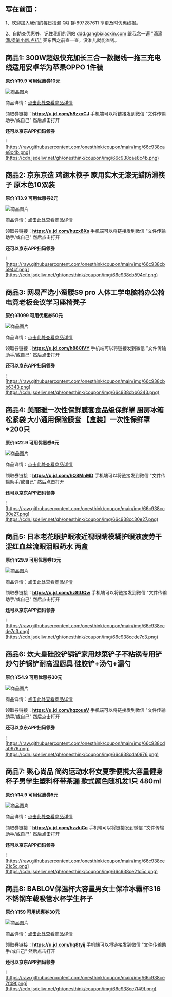 ## 写在前面：

1、欢迎加入我们的每日捡漏 QQ 群:897287611 享更及时优惠线报。

2、自助查优惠券，记住我们的网站 [ddd.gangbixiaoxin.com](https://ddd.gangbixiaoxin.com) 跟我念一遍 ["滴滴滴.钢笔小新.点抗"](https://ddd.gangbixiaoxin.com) 买东西之前查一查，没准儿就能省钱。

## 商品1: 300W超级快充加长三合一数据线一拖三充电线适用安卓华为苹果OPPO 1件装

**原价 ¥19.9 可用优惠券10元**

![商品图片](http://img14.360buyimg.com/n1/jfs/t1/54122/23/27486/145261/66c1723eF040b1dc5/ba147c02f1a53c2e.jpg)

商品详情：[点击此处查看商品详情](https://union-click.jd.com/jdc?e=1003156031&amp;p=JF8BAdsJK1olXg4AXV5VCEMUBl8IGloSWQYEXV9YDEwSBV9MRANLAjZbERscSkAJHTRQRA1CCVkdDwtCWhVLHTdNTwcKBENeCVAfUg8bRBNrWitLWHsCUhoAVSBfamdsTwNoOARWOlxbCiBrejpsTQtPOAZDNDsnfFxXDxtxaz5hBHVFIwELbT9kcDF_cglNOWViEj0vUhh1AhNObwBlPWFYNBcrektgYW5oWy1nAHZgVQwbfjlwcxZscAxhJG5hIxcUSjxuawZzfCcTOE5hIjkCViNFZRNteAJyAmUAJyk9eyhVdAZScixmDwN0LSINfxJRCxtqcz11Pk9CIicHbjx1YCh8cg13JHVXFygkaC9sY3sKbk8XKDZ3Cxsva0phAQ94fV4cOXAcUQpHSC93D2M4GmsWXAYFXVhaDkISM18IG2tUMwYBVF5bDU4UM244G10WWAMFVl1VCE8eBl8IE1wliqu6gdTs3cOu1_GAzOKyiI--gMDVOHsnAF8IGloXXQIFVVxdOHsXAF8LKwV7XFUEVl9fCkx5X24OTRIXAgZsU19fC0gRAGs4GVoUXwQyZG4adChWczENZlsTGVtfPxY0AC9DWxJtGQ97XwAAPyIkXS9BUzVtGxp1OHx2ZF5t)

领取券链接：**https://u.jd.com/h8zxxCJ** 手机端可以将链接发到微信 "文件传输助手/或自己" 然后点击打开

**还可以京东APP扫码领券**

![https://raw.githubusercontent.com/onesthink/coupon/main/img/66c938cae8c4b.png](https://cdn.jsdelivr.net/gh/onesthink/coupon/img/66c938cae8c4b.png)

## 商品2: 京东京造 鸡翅木筷子 家用实木无漆无蜡防滑筷子 原木色10双装

**原价 ¥13.9 可用优惠券2元**

![商品图片](http://img14.360buyimg.com/n1/jfs/t1/57800/31/26215/120953/66b33adbF2b510a61/94f42835b2f404b1.jpg)

商品详情：[点击此处查看商品详情](https://union-click.jd.com/jdc?e=1003156031&amp;p=JF8BAacJK1olXQUDU1taC0seBF8IGloUXgYCU1lbCkwnRzBQRQQlBENHFRxWFlVMWzBeTA9KQl1XSwwDVFVPRjtUBAJQAVsMFgQZBBVQYhx-cixOLQd6FiZeSQl_WxZ_Hzp1BWgAFxsPTxZAfzddE1JFJXNGHAZKSEdjeh9tbChAGnJ7PDkpQSBJexpsfzlMXAR1DFYvahFrRwxDYwh3FGZJIjxVcS9kf21rU1JFP1x1FD5fXiJsYAxWbyJhP3JbHRkrfDxKVhZJWjtNGG1gHS4WcDJjYRtrGwRhJGJnIAcuX3tFAAlRWiZNP2UKEB4tFh9cVj9fWhplUQoyVW5eCUsQCmkPHVIQbTYCVG4LZksWAm4JE1wSXAUyVW5dDkgSBmgKGFMQXwACZF5VD3vArtfdkerA1b_WytaKsezCitPchdMlbTYBZF5cCUkXB2gJGVslbQYBZF1tViUWUGkKG1gcX2heVVgLQU9VBAEPGl4XWwUAVW5fCUoVAV84KwVSPHV0PSkGeEpvQRcLWhl9BX91UD89UCUVQCpaXAZCIV5XXFcNcD5TSzc4G2s)

领取券链接：**https://u.jd.com/huzx8Xs** 手机端可以将链接发到微信 "文件传输助手/或自己" 然后点击打开

**还可以京东APP扫码领券**

![https://raw.githubusercontent.com/onesthink/coupon/main/img/66c938cb594cf.png](https://cdn.jsdelivr.net/gh/onesthink/coupon/img/66c938cb594cf.png)

## 商品3: 网易严选小蛮腰S9 pro 人体工学电脑椅办公椅电竞老板会议学习座椅凳子

**原价 ¥1099 可用优惠券50元**

![商品图片](http://img14.360buyimg.com/n1/jfs/t1/12161/37/22549/80827/66c6a1a5F9afc1d07/eac2829429704990.jpg)

商品详情：[点击此处查看商品详情](https://union-click.jd.com/jdc?e=1003156031&amp;p=JF8BAbYJK1olXwICU1paCk8fBV8IGloUXQILVV1dAE4nRzBQRQQlBENHFRxWFlVMWzBeTA9KQl1XSwwDVFVPRjtUBAJQAVsMFgQZBE9sc2lsWAlUH15pCiMnYx9QByp4Tz5WFWgADwRVcxBgXg9cbAJcFGVXFF5KSEdjeh9tbCh2HnBrJD0qawJXexpvbDlMLQRiDFc-ahJ_RxhDYwt3FHJJIjxVeC9jUW1-aVNjP1x1ECg_YC1sYAxWb1ltO3JLJxkqUjxKVhZJWjheA29mDlsUcDJjZhtRYBxhJGJkLS0iX3tJVDN_GyV2WWZ5TgsBexJfU3UJUAN1UQoyVW5eCUsQCmkPHVIQbTYCVG4fZp2bo7ihuY6cyd6z7Ifrk5K2lwHdkcnD_LEyVW5dDkgSBmgKGFMSXQcAZF5VD3vArtfdkerA1b_WytaKsezCitPchdMlbTYBZF5cCUkXB2gJGVslbQYBZF1tViUWUGcIG1ocW2heVVgLQU0SBwEPG1gVWA4CXW5fCUoVAV84K19uLQBmFwwcShN8XRJycA9SWUNyADseQCUVWDUAYABiAGZWIwcUQShCQ284G2s)

领取券链接：**https://u.jd.com/h88CiVY** 手机端可以将链接发到微信 "文件传输助手/或自己" 然后点击打开

**还可以京东APP扫码领券**

![https://raw.githubusercontent.com/onesthink/coupon/main/img/66c938cbb6343.png](https://cdn.jsdelivr.net/gh/onesthink/coupon/img/66c938cbb6343.png)

## 商品4: 美丽雅一次性保鲜膜套食品级保鲜罩 厨房冰箱松紧袋 大小通用保险膜套 【盒装】一次性保鲜罩*200只

**原价 ¥22.9 可用优惠券6元**

![商品图片](http://img14.360buyimg.com/n1/jfs/t1/95149/9/48027/125088/66c8cdd3F0b5e0593/5e12871082a7596f.jpg)

商品详情：[点击此处查看商品详情](https://union-click.jd.com/jdc?e=1003156031&amp;p=JF8BAdsJK1olXwICU1hdAEwWB18IGloRXwUBV19UAU0WBl9MRANLAjZbERscSkAJHTRQRA1CCVkdDwtCWhVLHTdNTwcKBENeCVAfUg8bYD9SRgZoDkRfJg0bDS50Agd7a11MJGZGOlwjaTFHdxhgeixhD29BUwkrXlxXDxtxaz5hPm1AIFwlbTJkAy58cjtNOWVQEikVVTl1Ah9ObABmKmFbBhc-QEtkYW54Wy9dAHZgHT4ba0lvagxRTgxhJG5hIC0uVDxucz9zfCcTOE5hIjkCViNFZRNteAF9VWVgKy09UQ0RdQZocjhPKRIBIz4kfC90AgRJbzJ1O3JLIxopVx1xYA1rXC98NWJ2HSUBfiJrZhRoD1lgSQR3ZDUgVktLQzlAfloSWHQLBFpeXC12dTkEF2sUbQUDVFlUDkwRCmo4K1sVbUdsU19VDU8WM244G10WWAMFVl1VAUwUCl8IE1wliqu6gdTs3cOu1_GAzOKyiI--gMDVOHsnAF8IGloXXQIFVVxdOHsXAF8LKwV7XFUEVl5YD095X24OTRIdXllsU19fAUIWBG04GVoUXwQyZG4-WBFKXhJbWQZnDkAHMT1cYDhnBTZxex97X3hjLg4pfyN2dBtachgSCnBUZF5t)

领取券链接：**https://u.jd.com/hQ8MnMD** 手机端可以将链接发到微信 "文件传输助手/或自己" 然后点击打开

**还可以京东APP扫码领券**

![https://raw.githubusercontent.com/onesthink/coupon/main/img/66c938cc30e27.png](https://cdn.jsdelivr.net/gh/onesthink/coupon/img/66c938cc30e27.png)

## 商品5: 日本老花眼护眼液近视眼睛模糊护眼液疲劳干涩红血丝流眼泪眼药水 两盒

**原价 ¥29.9 可用优惠券15元**

![商品图片](http://img14.360buyimg.com/n1/jfs/t1/38833/12/23232/88867/66c18935F2ad1cb4a/031f6c5c69fb804f.jpg)

商品详情：[点击此处查看商品详情](https://union-click.jd.com/jdc?e=1003156031&amp;p=JF8BAdMJK1olXwICUFheDUgXBF8IGlsVXwUFVVZcAEkWC19MRANLAjZbERscSkAJHTRQRA1CCVkdDwtCWhVLHTdNTwcKBENeCVAfUg8bZBgLHDpmHAVhFFw_YS5wCwd-ZyISXwBQOlwqfh1gRyZBRQYTGgBXClceDVxXDxtxazliPm1AI1wtWDxkSip8cgFNOWV6Eig_Ui51AhNObBBlO2FbVRcrekpzYSYJWy1nB2BgHRgbfCJNZRZsbAxhJG5hIC1dTz1-WQhzfCcTOE5hIjkCViNFZRNhby92GXBgIygpUS8eYAZgcixPPQ9iLSIOfygXXAxhTT5iOXoENCw2eDxPYDN_Yi9xKl9hEClfeBMnWmhqXQQXPHpnIQ4-CBdfZDNtYjxnGwoOZF9tC0oXBGYOHF0cWDYyVF5tSSUXAW8JGVgWWjYDZF5bC04SBG0KGloVWgEyVFZaOJy6u7qCqo6d5NKc3Inkr56ev7uWk2slbQUyVF9cCksTBG4KG2slXQUyV24DZkpEAzgKGlMTM1oDUggUWENFbWgIG1MUWw8BZFxcCUkVM184fCwWWmdxFV0-SEl1agpvEzNjIX8FVlgPZklgdTl_XxJcA1sEE1gIVkJUBl8IKw)

领取券链接：**https://u.jd.com/hz8tUQw** 手机端可以将链接发到微信 "文件传输助手/或自己" 然后点击打开

**还可以京东APP扫码领券**

![https://raw.githubusercontent.com/onesthink/coupon/main/img/66c938ccde7c3.png](https://cdn.jsdelivr.net/gh/onesthink/coupon/img/66c938ccde7c3.png)

## 商品6: 炊大皇硅胶铲锅铲家用炒菜铲子不粘锅专用铲炒勺护锅铲耐高温厨具 硅胶铲+汤勺+漏勺

**原价 ¥54.9 可用优惠券30元**

![商品图片](http://img14.360buyimg.com/n1/jfs/t1/189223/16/43937/84277/662b16ddF6ead2057/ec1e5dc4b560fd75.jpg)

商品详情：[点击此处查看商品详情](https://union-click.jd.com/jdc?e=1003156031&amp;p=JF8BAdsJK1olXwICUltZC0sVB18IGlsUXQACV1ZcDUweBl9MRANLAjZbERscSkAJHTRQRA1CCVkdDwtCWhVLHTdNTwcKBENeCVAfUg8bazZLEjJGCENFMwsOUjxFVxQNR1J2BE54OlxVCBxOZQp4EzIVJGVmNVYrVVxXDxtxazliLmVDICclWDxkdDF-cjtNOWJQEioVVTJ1ShNObABmK2FbLBcpUEtuYW54WzhdAHFgVTYbayJzYRZsTgxhJG5hIBc6Vz1uawZzfCcTOE5hIjkCViNFZRNsbD9AGmZwIA0-Uj8DABhoaSN8KnVqUz5fXiJjcBhXe1lpDn9hVAEpVzNxdzdrXC98C2V1HSUefDJNYRRoD1lgSQR3ZChVVEtxXmlxeAYSBUdcICgaTTJ2dDkEF2sUbQUDVFlUDkwRCmo4K1sVbUdsXV1cDkoXM244G10WWAMFVlxcCE8UB18IE1wliqu6gdTs3cOu1_GAzOKyiI--gMDVOHsnAF8IGloXXQIFVVxdOHsXAF8LKwV7XFUKVF1VDkl5X24OTRJGDUVsU15dAE8QA2s4GVoUXwQyZG41UQgeajxdXhxyCFVYIwwJc05LCgxRUyF7Xw4CAwc7bTsfam9xeD90VXBfZF5t)

领取券链接：**https://u.jd.com/hqzouaV** 手机端可以将链接发到微信 "文件传输助手/或自己" 然后点击打开

**还可以京东APP扫码领券**

![https://raw.githubusercontent.com/onesthink/coupon/main/img/66c938cda0976.png](https://cdn.jsdelivr.net/gh/onesthink/coupon/img/66c938cda0976.png)

## 商品7: 聚心尚品 简约运动水杯女夏季便携大容量健身杯子男学生塑料杯带茶漏 款式颜色随机发1只 480ml

**原价 ¥14.9 可用优惠券5元**

![商品图片](http://img14.360buyimg.com/n1/jfs/t1/188608/6/48043/168871/667269b1F4789c8d3/281a5fa2eb254712.jpg)

商品详情：[点击此处查看商品详情](https://union-click.jd.com/jdc?e=1003156031&amp;p=JF8BAdcJK1olVQ8KUV9ZDE4RM28JGl4TVQACVVtVCUoXMytXQwVKbV9HER8fA1UJWDdXTQxBAhlZAUEPVhcJWypcR0RMGFpfWhwHTEdkfCxjRCt1FVB6JDUfaRF2QDtyYjxiH1psVisqWDRwBAhYYwAUIQUED14ZHwsbdxZ4fi9mJll1Cyo4fDheRxthbwNxPmJENBYHYSleZyl8QCtGOl8DHSgvCDt1SgtIbANPOWQDJBgqcT91ehxdTC9sNWN1DSkDfxRBYBRvZ11wFWV0MwEDYBlxfw9_by8dPX9YNykHfE10eg9hbC9-HmYANA4pezMRdxZ8fSJxIkN1LQcuayl0RBthST9sLmVeIwE5ajB3F219D1lgbXt3XR4Yak1RYAxqYFxKP0ZrKDYuUx0bD18JK1gUXQELUllbAU4nM28IKxp7VQ8LVlltCXsXBWwNHlwXXwcBXFhYOEsfBF_ftuPA17fX3OeJlsPAusjdkufBw44yZG5eOEsWAm0IH1wUXwYyZF5eOEgnXQEJSFMVXwJXUzABCU1BSj1fTzUSXQYLV1xfDHsVAm4KGWslbXV9FzUCeCtfVRd4cBl0B2dBACQkbzxVXwEKbixFImEFMw4lU0prAGlTGx8lXTY)

领取券链接：**https://u.jd.com/hzzkiCo** 手机端可以将链接发到微信 "文件传输助手/或自己" 然后点击打开

**还可以京东APP扫码领券**

![https://raw.githubusercontent.com/onesthink/coupon/main/img/66c938ce21c5c.png](https://cdn.jsdelivr.net/gh/onesthink/coupon/img/66c938ce21c5c.png)

## 商品8: BABLOV保温杯大容量男女士保冷冰霸杯316不锈钢车载吸管水杯学生杯子

**原价 ¥159 可用优惠券30元**

![商品图片](http://img14.360buyimg.com/n1/jfs/t1/245093/32/16452/94230/66c31489Ff97c1789/d31f6bd44c4d4274.jpg)

商品详情：[点击此处查看商品详情](https://union-click.jd.com/jdc?e=1003156031&amp;p=JF8BAacJK1olXwICUltbDEsRA18IGloVXQ8BVVlUDkgnRzBQRQQlBENHFRxWFlVMWzBeTA9KQl1XSwwDVFVPRjtUBAJQAVsMFgQZBB9-ZT9VaFtNKFx-KlcdDA5zWWpofTtIB2gAFQ41YQ1KdidIflpNCANgBD1KSEdjeh9tbDh2AXIAJDkkezBVexpsfDlMNQR0Jlc9ahJrRw99Yz53XHJJIzxUbS9jY21rU1NsP19XECpfczlsYAxWb1lDPnJbVB8pfDxKVhZJWC9gHHprJy0fcDJjZhtRGxxhX2ZmIAciX3t_QDl-eF9PHmVZLhsIcjlFASxrYi91UQoyVW5eCUsQCmkPHVIQbTYCVG4LZksWAm4NG1odXQEyVW5dDkgSBmgKGVoSXAMFZF5VD3vArtfdkerA1b_WytaKsezCitPchdMlbTYBZF5cCUkXB2gJGVslbQYBZF1tViUWUGgNElsWWWheVVgLQR9VWwEPGl8RVAMGU25fCUoVAV84Kw98O1ZfJ14FfRFrfWZIHx5xBwNiMj4AUiUVQj9gch1IKE5CMV8FXU51Uww4G2s)

领取券链接：**https://u.jd.com/hq8tyij** 手机端可以将链接发到微信 "文件传输助手/或自己" 然后点击打开

**还可以京东APP扫码领券**

![https://raw.githubusercontent.com/onesthink/coupon/main/img/66c938ce7f49f.png](https://cdn.jsdelivr.net/gh/onesthink/coupon/img/66c938ce7f49f.png)

